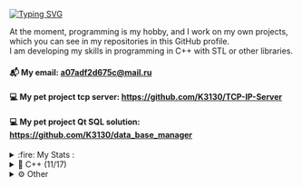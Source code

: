 [![Typing SVG](https://readme-typing-svg.herokuapp.com?color=000000&lines=Hi,+i'm+Konstantin)](https://git.io/typing-svg)

At the moment, programming is my hobby, and I work on my own projects, which you can see in my repositories in this GitHub profile. <br />
I am developing my skills in programming in C++ with STL or other libraries.<br />

#### 📬 My email: a07adf2d675c@mail.ru <br />

#### 💻 My pet project tcp server: https://github.com/K3130/TCP-IP-Server
#### 💻 My pet project Qt SQL solution: https://github.com/K3130/data_base_manager


<details>
 <summary>:fire: My Stats :</summary>
![Leetcode Stats](https://leetcard.jacoblin.cool/K3130?theme=dark&width=500&height=200?theme=light&font=Contrail%20One)

[![GitHub Streak](http://github-readme-streak-stats.herokuapp.com?user=K3130&theme=dark)](https://git.io/streak-stats)
</details>


<details>
<summary>👾 C++ (11/17)</summary>
 
* 🛠️ **Tools**:
  * **Compiler**:
    * GCC
    * Clang
    * MinGw
  * **Build system**:
    * Make
    * QMake
    * CMake
  * **Debugger**:
    * GDB
  * **Frameworks**:
    * Boost::asio
    * Qt
    
</details>

<details>
<summary>⚙️ Other</summary>

  * 🔌Git (CLI)
  * 📝Editor
    * Vim
    * VSCode
    * MVS
  * 🐧**Linux**:
    * Distributions:
      * Ubuntu
    * Command shell:
      * Bash
      * Fish
</details>


